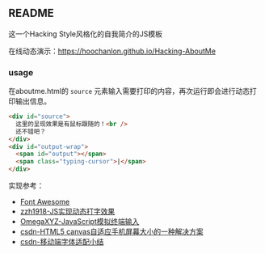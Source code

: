 ## README 

这一个Hacking Style风格化的自我简介的JS模板

在线动态演示：https://hoochanlon.github.io/Hacking-AboutMe

<!--
[![2012.png](https://i.loli.net/2020/06/14/7OMUfBRkqzce1xA.png)](http://cn.hk.uy/h4V)
-->

### usage

在aboutme.html的 `source` 元素输入需要打印的内容，再次运行即会进行动态打印输出信息。

```html
<div id="source">
  这里的呈现效果是有鼠标跟随的！<br />
  还不错吧？
</div>
<div id="output-wrap">
  <span id="output"></span>
  <span class="typing-cursor">|</span>
</div>
```

实现参考：

* [Font Awesome](https://www.thinkcmf.com/font/search/index.html) 
* [zzh1918-JS实现动态打字效果](https://blog.csdn.net/qq_37860930/article/details/80859473)
* [OmegaXYZ-JavaScript模拟终端输入](https://www.omegaxyz.com/2018/07/01/javascript-terminal/)
* [csdn-HTML5 canvas自适应手机屏幕大小的一种解决方案](https://blog.csdn.net/qq_39687901/article/details/104071957)
* [csdn-移动端字体适配小结](https://blog.csdn.net/lixinyi0622/article/details/87347816)
